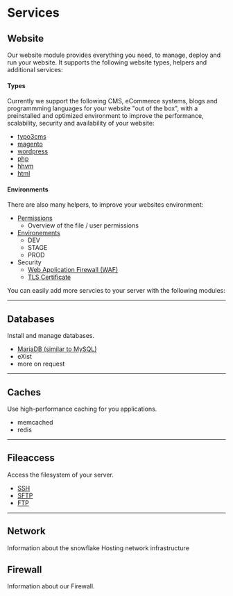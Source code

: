 # Services


## Website

Our website module provides everything you need, to manage, deploy and run your website.
It supports the following website types, helpers and additional services:

#### Types

Currently we support the following CMS, eCommerce systems, blogs and programmming languages for your website "out of the box",
with a preinstalled and optimized environment to improve the performance, scalability, security and availability of your website:

* [typo3cms](websites/website.md#typo3cms)
* [magento](websites/website.md#magento)
* [wordpress](websites/website.md#wordpress)
* [php](websites/website.md#php)
* [hhvm](websites/website.md#hhvm)
* [html](websites/website.md#html)


#### Environments

There are also many helpers, to improve your websites environment:

* [Permissions](websites/index.md#Permissions)
    * Overview of the file / user permissions
* [Environements](websites/index.md#Environments)
    * DEV
    * STAGE
    * PROD
* Security
    * [Web Application Firewall (WAF)](websites/index.md#Naxsi)
    * [TLS Certificate](websites/index.md#Overview)

You can easily add more servcies to your server with the following modules:

---

## Databases

Install and manage databases.

* [MariaDB (similar to MySQL)](databases/index.md#mysql-mariadb)
* eXist
* more on request

---

## Caches

Use high-performance caching for you applications.

* memcached
* redis


---

## Fileaccess

Access the filesystem of your server.

* [SSH](/server/access.md#SSH)
* [SFTP](/server/access.md#SFTP)
* [FTP](/services/ftp.md)

---

## Network

Information about the snowflake Hosting network infrastructure

## Firewall

Information about our Firewall.


